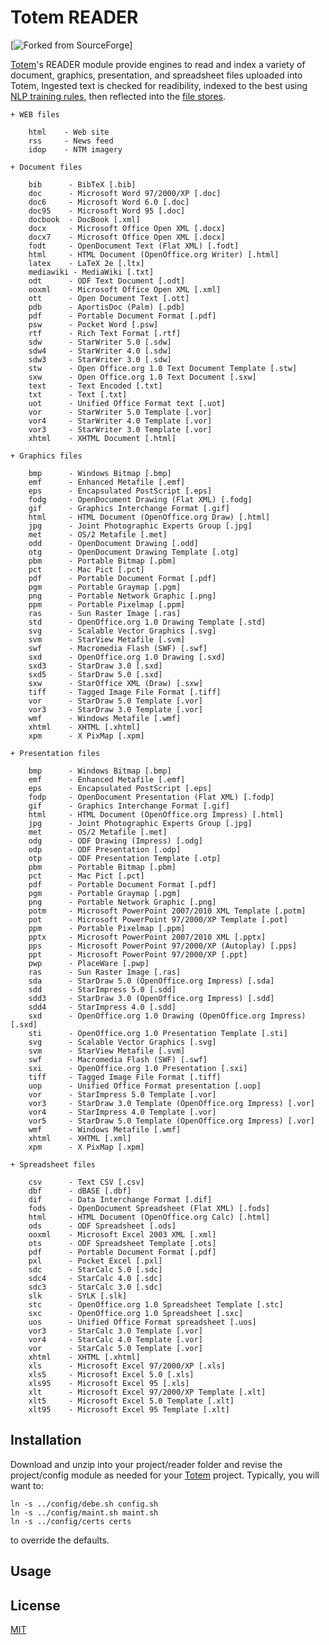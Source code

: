 # Totem READER

[![Forked from SourceForge](https://sourceforge.net)]

[Totem](https://git.geointapps.org/acmesds/transfer)'s READER module provide engines
to read and index a variety of document, graphics, presentation, and spreadsheet files 
uploaded into Totem,  Ingested text is checked for readibility, indexed to the best
using [NLP training rules](/admins.view), then reflected into the [file stores](/files.view).

	+ WEB files
	
		html	- Web site
		rss		- News feed
		idop	- NTM imagery
			
	+ Document files
	
		bib      - BibTeX [.bib]
		doc      - Microsoft Word 97/2000/XP [.doc]
		doc6     - Microsoft Word 6.0 [.doc]
		doc95    - Microsoft Word 95 [.doc]
		docbook  - DocBook [.xml]
		docx     - Microsoft Office Open XML [.docx]
		docx7    - Microsoft Office Open XML [.docx]
		fodt     - OpenDocument Text (Flat XML) [.fodt]
		html     - HTML Document (OpenOffice.org Writer) [.html]
		latex    - LaTeX 2e [.ltx]
		mediawiki - MediaWiki [.txt]
		odt      - ODF Text Document [.odt]
		ooxml    - Microsoft Office Open XML [.xml]
		ott      - Open Document Text [.ott]
		pdb      - AportisDoc (Palm) [.pdb]
		pdf      - Portable Document Format [.pdf]
		psw      - Pocket Word [.psw]
		rtf      - Rich Text Format [.rtf]
		sdw      - StarWriter 5.0 [.sdw]
		sdw4     - StarWriter 4.0 [.sdw]
		sdw3     - StarWriter 3.0 [.sdw]
		stw      - Open Office.org 1.0 Text Document Template [.stw]
		sxw      - Open Office.org 1.0 Text Document [.sxw]
		text     - Text Encoded [.txt]
		txt      - Text [.txt]
		uot      - Unified Office Format text [.uot]
		vor      - StarWriter 5.0 Template [.vor]
		vor4     - StarWriter 4.0 Template [.vor]
		vor3     - StarWriter 3.0 Template [.vor]
		xhtml    - XHTML Document [.html]

	+ Graphics files
	
		bmp      - Windows Bitmap [.bmp]
		emf      - Enhanced Metafile [.emf]
		eps      - Encapsulated PostScript [.eps]
		fodg     - OpenDocument Drawing (Flat XML) [.fodg]
		gif      - Graphics Interchange Format [.gif]
		html     - HTML Document (OpenOffice.org Draw) [.html]
		jpg      - Joint Photographic Experts Group [.jpg]
		met      - OS/2 Metafile [.met]
		odd      - OpenDocument Drawing [.odd]
		otg      - OpenDocument Drawing Template [.otg]
		pbm      - Portable Bitmap [.pbm]
		pct      - Mac Pict [.pct]
		pdf      - Portable Document Format [.pdf]
		pgm      - Portable Graymap [.pgm]
		png      - Portable Network Graphic [.png]
		ppm      - Portable Pixelmap [.ppm]
		ras      - Sun Raster Image [.ras]
		std      - OpenOffice.org 1.0 Drawing Template [.std]
		svg      - Scalable Vector Graphics [.svg]
		svm      - StarView Metafile [.svm]
		swf      - Macromedia Flash (SWF) [.swf]
		sxd      - OpenOffice.org 1.0 Drawing [.sxd]
		sxd3     - StarDraw 3.0 [.sxd]
		sxd5     - StarDraw 5.0 [.sxd]
		sxw      - StarOffice XML (Draw) [.sxw]
		tiff     - Tagged Image File Format [.tiff]
		vor      - StarDraw 5.0 Template [.vor]
		vor3     - StarDraw 3.0 Template [.vor]
		wmf      - Windows Metafile [.wmf]
		xhtml    - XHTML [.xhtml]
		xpm      - X PixMap [.xpm]

	+ Presentation files
	
		bmp      - Windows Bitmap [.bmp]
		emf      - Enhanced Metafile [.emf]
		eps      - Encapsulated PostScript [.eps]
		fodp     - OpenDocument Presentation (Flat XML) [.fodp]
		gif      - Graphics Interchange Format [.gif]
		html     - HTML Document (OpenOffice.org Impress) [.html]
		jpg      - Joint Photographic Experts Group [.jpg]
		met      - OS/2 Metafile [.met]
		odg      - ODF Drawing (Impress) [.odg]
		odp      - ODF Presentation [.odp]
		otp      - ODF Presentation Template [.otp]
		pbm      - Portable Bitmap [.pbm]
		pct      - Mac Pict [.pct]
		pdf      - Portable Document Format [.pdf]
		pgm      - Portable Graymap [.pgm]
		png      - Portable Network Graphic [.png]
		potm     - Microsoft PowerPoint 2007/2010 XML Template [.potm]
		pot      - Microsoft PowerPoint 97/2000/XP Template [.pot]
		ppm      - Portable Pixelmap [.ppm]
		pptx     - Microsoft PowerPoint 2007/2010 XML [.pptx]
		pps      - Microsoft PowerPoint 97/2000/XP (Autoplay) [.pps]
		ppt      - Microsoft PowerPoint 97/2000/XP [.ppt]
		pwp      - PlaceWare [.pwp]
		ras      - Sun Raster Image [.ras]
		sda      - StarDraw 5.0 (OpenOffice.org Impress) [.sda]
		sdd      - StarImpress 5.0 [.sdd]
		sdd3     - StarDraw 3.0 (OpenOffice.org Impress) [.sdd]
		sdd4     - StarImpress 4.0 [.sdd]
		sxd      - OpenOffice.org 1.0 Drawing (OpenOffice.org Impress) [.sxd]
		sti      - OpenOffice.org 1.0 Presentation Template [.sti]
		svg      - Scalable Vector Graphics [.svg]
		svm      - StarView Metafile [.svm]
		swf      - Macromedia Flash (SWF) [.swf]
		sxi      - OpenOffice.org 1.0 Presentation [.sxi]
		tiff     - Tagged Image File Format [.tiff]
		uop      - Unified Office Format presentation [.uop]
		vor      - StarImpress 5.0 Template [.vor]
		vor3     - StarDraw 3.0 Template (OpenOffice.org Impress) [.vor]
		vor4     - StarImpress 4.0 Template [.vor]
		vor5     - StarDraw 5.0 Template (OpenOffice.org Impress) [.vor]
		wmf      - Windows Metafile [.wmf]
		xhtml    - XHTML [.xml]
		xpm      - X PixMap [.xpm]

	+ Spreadsheet files
	
		csv      - Text CSV [.csv]
		dbf      - dBASE [.dbf]
		dif      - Data Interchange Format [.dif]
		fods     - OpenDocument Spreadsheet (Flat XML) [.fods]
		html     - HTML Document (OpenOffice.org Calc) [.html]
		ods      - ODF Spreadsheet [.ods]
		ooxml    - Microsoft Excel 2003 XML [.xml]
		ots      - ODF Spreadsheet Template [.ots]
		pdf      - Portable Document Format [.pdf]
		pxl      - Pocket Excel [.pxl]
		sdc      - StarCalc 5.0 [.sdc]
		sdc4     - StarCalc 4.0 [.sdc]
		sdc3     - StarCalc 3.0 [.sdc]
		slk      - SYLK [.slk]
		stc      - OpenOffice.org 1.0 Spreadsheet Template [.stc]
		sxc      - OpenOffice.org 1.0 Spreadsheet [.sxc]
		uos      - Unified Office Format spreadsheet [.uos]
		vor3     - StarCalc 3.0 Template [.vor]
		vor4     - StarCalc 4.0 Template [.vor]
		vor      - StarCalc 5.0 Template [.vor]
		xhtml    - XHTML [.xhtml]
		xls      - Microsoft Excel 97/2000/XP [.xls]
		xls5     - Microsoft Excel 5.0 [.xls]
		xls95    - Microsoft Excel 95 [.xls]
		xlt      - Microsoft Excel 97/2000/XP Template [.xlt]
		xlt5     - Microsoft Excel 5.0 Template [.xlt]
		xlt95    - Microsoft Excel 95 Template [.xlt]
 
## Installation

Download and unzip into your project/reader folder and revise the project/config module as needed
for your [Totem](https://git.geointapps.org/acmesds/transfer) project.  Typically, you will
want to:

	ln -s ../config/debe.sh config.sh
	ln -s ../config/maint.sh maint.sh
	ln -s ../config/certs certs
	
to override the defaults.

## Usage


## License

[MIT](LICENSE)
